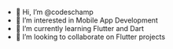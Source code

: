 - 👋 Hi, I’m @codeschamp
- 👀 I’m interested in Mobile App Development
- 🌱 I’m currently learning Flutter and Dart
- 💞️ I’m looking to collaborate on Flutter projects
